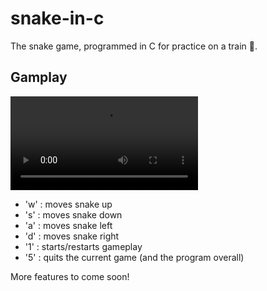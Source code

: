 # snake-in-c
The snake game, programmed in C for practice on a train 🚅.  

## Gamplay
<video src="https://github.com/mclaughlin-d/snake-in-c/assets/131609298/421863aa-a0ae-4182-a91a-69b9034bbeab"><video/>
Controls:
- 'w' : moves snake up
- 's' : moves snake down
- 'a' : moves snake left
- 'd' : moves snake right
- '1' : starts/restarts gameplay
- '5' : quits the current game (and the program overall)

More features to come soon!
